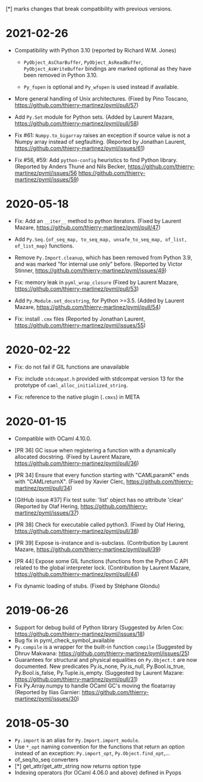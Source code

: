 [*] marks changes that break compatibility with previous versions.

# 2021-02-26

- Compatibility with Python 3.10 (reported by Richard W.M. Jones)

    - `PyObject_AsCharBuffer`, `PyObject_AsReadBuffer`,
      `PyObject_AsWriteBuffer` bindings are marked optional as they have
      been removed in Python 3.10.

    - `Py_fopen` is optional and `Py_wfopen` is used instead if available.

- More general handling of Unix architectures.
  (Fixed by Pino Toscano, https://github.com/thierry-martinez/pyml/pull/57)

- Add `Py.Set` module for Python sets.
  (Added by Laurent Mazare, https://github.com/thierry-martinez/pyml/pull/58)

- Fix #61: `Numpy.to_bigarray` raises an exception if source value is
  not a Numpy array instead of segfaulting.
  (Reported by Jonathan Laurent,
   https://github.com/thierry-martinez/pyml/issues/61)

- Fix #56, #59: Add `python-config` heuristics to find Python library.
  (Reported by Anders Thuné and Nils Becker,
   https://github.com/thierry-martinez/pyml/issues/56
   https://github.com/thierry-martinez/pyml/issues/59)

# 2020-05-18

- Fix: Add an `__iter__` method to python iterators.
  (Fixed by Laurent Mazare, https://github.com/thierry-martinez/pyml/pull/47)

- Add `Py.Seq.{of_seq_map, to_seq_map, unsafe_to_seq_map, of_list,
  of_list_map}` functions.

- Remove `Py.Import.cleanup`, which has been removed from Python 3.9, and
  was marked "for internal use only" before.
  (Reported by Victor Stinner,
   https://github.com/thierry-martinez/pyml/issues/49)

- Fix: memory leak in `pyml_wrap_closure`
  (Fixed by Laurent Mazare, https://github.com/thierry-martinez/pyml/pull/53)

- Add `Py.Module.set_docstring`, for Python >=3.5.
  (Added by Laurent Mazare, https://github.com/thierry-martinez/pyml/pull/54)

- Fix: install `.cmx` files
  (Reported by Jonathan Laurent,
  https://github.com/thierry-martinez/pyml/issues/55)

# 2020-02-22

- Fix: do not fail if GIL functions are unavailable

- Fix: include `stdcompat.h` provided with stdcompat version 13 for the
  prototype of `caml_alloc_initialized_string`.
 
- Fix: reference to the native plugin (`.cmxs`) in META

# 2020-01-15

- Compatible with OCaml 4.10.0.

- [PR 36] GC issue when registering a function with a dynamically
  allocated docstring.
  (Fixed by Laurent Mazare, https://github.com/thierry-martinez/pyml/pull/36)

- [PR 34] Ensure that every function starting with "CAMLparamK" ends with
  "CAMLreturnX".
  (Fixed by Xavier Clerc, https://github.com/thierry-martinez/pyml/pull/34)

- [GitHub issue #37] Fix test suite: 'list' object has no attribute 'clear'
  (Reported by Olaf Hering, https://github.com/thierry-martinez/pyml/issues/37)

- [PR 38] Check for executable called python3.
  (Fixed by Olaf Hering, https://github.com/thierry-martinez/pyml/pull/38)

- [PR 39] Expose is-instance and is-subclass.
  (Contribution by Laurent Mazare,
   https://github.com/thierry-martinez/pyml/pull/39)

- [PR 44] Expose some GIL functions (functions from the Python C API
  related to the global interpreter lock.
  (Contribution by Laurent Mazare,
   https://github.com/thierry-martinez/pyml/pull/44)

- Fix dynamic loading of stubs.
  (Fixed by Stéphane Glondu)

# 2019-06-26

- Support for debug build of Python library
  (Suggested by Arlen Cox:
   https://github.com/thierry-martinez/pyml/issues/18)
- Bug fix in pyml_check_symbol_available
- `Py.compile` is a wrapper for the built-in function `compile`
  (Suggested by Dhruv Makwana:
   https://github.com/thierry-martinez/pyml/issues/25)
- Guarantees for structural and physical equalities on `Py.Object.t`
  are now documented. New predicates Py.is_none, Py.is_null, Py.Bool.is_true,
  Py.Bool.is_false, Py.Tuple.is_empty.
  (Suggested by Laurent Mazare:
   https://github.com/thierry-martinez/pyml/pull/31)
- Fix Py.Array.numpy to handle OCaml GC's moving the floatarray
  (Reported by Ilias Garnier:
   https://github.com/thierry-martinez/pyml/issues/30)

# 2018-05-30

- `Py.import` is an alias for `Py.Import.import_module`.
- Use `*_opt` naming convention for the functions that return an option
  instead of an exception: `Py.import_opt`, `Py.Object.find_opt`,...
- of_seq/to_seq converters
- [*] get_attr/get_attr_string now returns option type
- Indexing operators (for OCaml 4.06.0 and above) defined in Pyops
